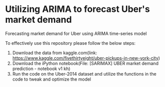 # Utilizing ARIMA to forecast Uber's market demand
Forecasting market demand for Uber using ARIMA time-series model

To effectively use this repository please follow the below steps:
1) Download the data from kaggle.com(link: https://www.kaggle.com/fivethirtyeight/uber-pickups-in-new-york-city)
2) Download the iPython notebook(File: [SARIMAX] UBER market demand prediction - notebook v1 kh)
3) Run the code on the Uber-2014 dataset and utilize the functions in the code to tweak and optimize the model
